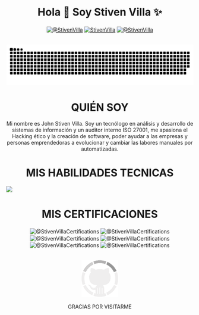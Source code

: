 <h1 align="center">Hola 👋  Soy Stiven Villa ✨ </h1> 

<p align="center">
  <a href="https://github.com/stivenvilla/" target="blank"><img align="center" src="https://img.shields.io/badge/GitHub-100000?style=for-the-badge&logo=github&logoColor=white" alt="@StivenVilla"  /></a>
<a href="https://co.linkedin.com/in/stiven-villa-416745252" target="blank"><img align="center" src="https://img.shields.io/badge/LinkedIn-0077B5?style=for-the-badge&logo=linkedin&logoColor=white" alt="StivenVilla"/></a>
<a href = "stivenvilla2001@gmail.com" target="blank"><img align="center" src="https://img.shields.io/badge/Gmail-D14836?style=for-the-badge&logo=gmail&logoColor=white" alt="@StivenVilla"/></a>
  </p>
<br>

<div align="center">
  <img  src="https://github.com/1999AZZAR/1999AZZAR/blob/readme/resources/img/grid-snake.svg"
       alt="snake" /></a>
</div>

<div align="center">
    <h1>QUIÉN SOY</h1>
    <p>Mi nombre es John Stiven Villa. Soy un tecnólogo en análisis y desarrollo de sistemas de información y un auditor interno ISO 27001, me apasiona el Hacking ético y la creación de software, poder ayudar a las empresas y personas emprendedoras a evolucionar y cambiar las labores manuales por automatizadas.</p>
</div>


<p>
  <h1 align="center">MIS HABILIDADES TECNICAS</h1>
  <a>
    <img src="https://skillicons.dev/icons?i=git,aws,css,discord,docker,postgres,figma,firebase,github,html,js,linux,bash,vercel,mongodb,mysql,nodejs,postman,py,react,tailwind,ts,vscode,xd,powershell,php,kali,vim,obsidian,visualstudio,kubernetes&perline=14" />
  </a>
</p>

<h1 align="center">MIS CERTIFICACIONES</h1>
<p align="center">
  <a><img align="center" src="https://img.shields.io/badge/Introducción%20a%20Redes-red?style=for-the-badge" alt="@StivenVillaCertifications"  /></a>
<a><img align="center" src="https://img.shields.io/badge/Hacking%20Etico%20Cisco-blue?style=for-the-badge" alt="@StivenVillaCertifications"  /></a>
<a><img align="center" src="https://img.shields.io/badge/Introducción%20a%20Metasploit-pink?style=for-the-badge" alt="@StivenVillaCertifications"  /></a>
<a><img align="center" src="https://img.shields.io/badge/Fundamentos%20De%20Forense-white?style=for-the-badge" alt="@StivenVillaCertifications"  /></a>
<a><img align="center" src="https://img.shields.io/badge/Auditor%20Iso%2027001-orange?style=for-the-badge" alt="@StivenVillaCertifications"  /></a>
<a><img align="center" src="https://img.shields.io/badge/Python%20IBM%20Fundaments-yellow?style=for-the-badge" alt="@StivenVillaCertifications"  /></a>
  </p>
<br>
  

 <div align=center>
        <img src="https://raw.githubusercontent.com/AhmedFathyDev/AhmedFathyDev/main/GitHub.gif" alt="GitHub Octocat Logo" height="100">
        <p>GRACIAS POR VISITARME</p>
    </div>

